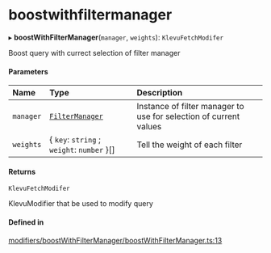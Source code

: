 # boostwithfiltermanager
      
▸ **boostWithFilterManager**(`manager`, `weights`): `KlevuFetchModifer`

Boost query with currect selection of filter manager

#### Parameters

| Name | Type | Description |
| :------ | :------ | :------ |
| `manager` | [`FilterManager`](classes/FilterManager.md) | Instance of filter manager to use for selection of current values |
| `weights` | { `key`: `string` ; `weight`: `number`  }[] | Tell the weight of each filter |

#### Returns

`KlevuFetchModifer`

KlevuModifier that be used to modify query

#### Defined in

[modifiers/boostWithFilterManager/boostWithFilterManager.ts:13](https://github.com/klevultd/frontend-sdk/blob/492d3760/packages/klevu-core/src/modifiers/boostWithFilterManager/boostWithFilterManager.ts#L13)

